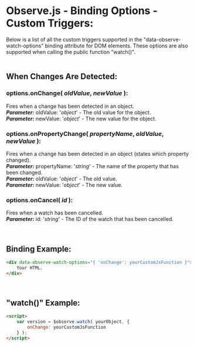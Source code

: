 # Observe.js - Binding Options - Custom Triggers:

Below is a list of all the custom triggers supported in the "data-observe-watch-options" binding attribute for DOM elements.  These options are also supported when calling the public function "watch()".
<br>
<br>


## When Changes Are Detected:

### options.onChange( *oldValue*, *newValue* ):
Fires when a change has been detected in an object.
<br>
***Parameter:*** oldValue: '*object*' - The old value for the object.
<br>
***Parameter:*** newValue: '*object*' - The new value for the object.

### options.onPropertyChange( *propertyName*, *oldValue*, *newValue* ):
Fires when a change has been detected in an object (states which property changed).
<br>
***Parameter:*** propertyName: '*string*' - The name of the property that has been changed.
<br>
***Parameter:*** oldValue: '*object*' - The old value.
<br>
***Parameter:*** newValue: '*object*' - The new value.

### options.onCancel( *id* ):
Fires when a watch has been cancelled.
<br>
***Parameter:*** id: '*string*' - The ID of the watch that has been cancelled.

<br>


## Binding Example:

```markdown
<div data-observe-watch-options="{ 'onChange': yourCustomJsFunction }">
    Your HTML.
</div>
```

<br/>


## "watch()" Example:

```markdown
<script> 
    var version = $observe.watch( yourObject, {
        onChange: yourCustomJsFunction
    } );
</script>
```